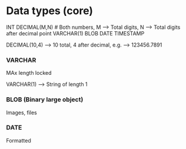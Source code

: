 # Data types (core)

INT
DECIMAL(M,N) # Both numbers, M --> Total digits, N --> Total digits after decimal point
VARCHAR(1)
BLOB
DATE
TIMESTAMP

DECIMAL(10,4) --> 10 total, 4 after decimal, e.g. --> 123456.7891

### VARCHAR

MAx length locked

VARCHAR(1) --> String of length 1

### BLOB (Binary large object)

Images, files

### DATE

Formatted
